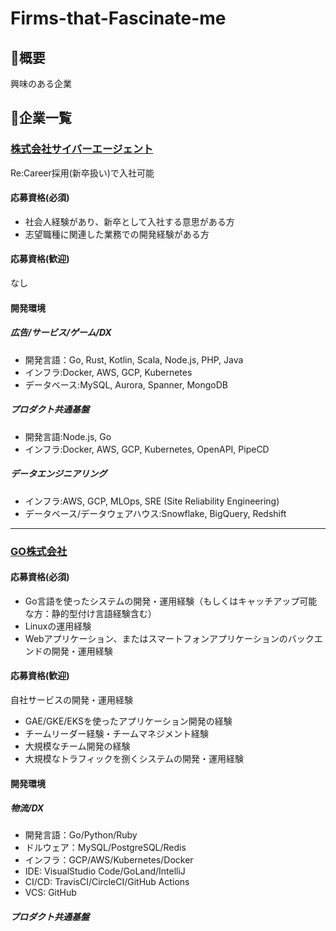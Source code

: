 # Firms-that-Fascinate-me


## 🌱概要
興味のある企業

## 👀企業一覧

### [株式会社サイバーエージェント](https://cyberagent.snar.jp/jobboard/detail.aspx?id=8iSptegYLsDRrwoQPcNomw)

Re:Career採用(新卒扱い)で入社可能

#### 応募資格(必須)
- 社会人経験があり、新卒として入社する意思がある方
- 志望職種に関連した業務での開発経験がある方

#### 応募資格(歓迎)
なし

#### 開発環境
##### 広告/サービス/ゲーム/DX
- 開発言語：Go, Rust, Kotlin, Scala, Node.js, PHP, Java
- インフラ:Docker, AWS, GCP, Kubernetes
- データベース:MySQL, Aurora, Spanner, MongoDB

##### プロダクト共通基盤
- 開発言語:Node.js, Go
- インフラ:Docker, AWS, GCP, Kubernetes, OpenAPI, PipeCD

##### データエンジニアリング
- インフラ:AWS, GCP, MLOps, SRE (Site Reliability Engineering)
- データベース/データウェアハウス:Snowflake, BigQuery, Redshift

---
### [GO株式会社](https://hrmos.co/pages/goinc/jobs/2000000)


#### 応募資格(必須)
- Go言語を使ったシステムの開発・運用経験（もしくはキャッチアップ可能な方：静的型付け言語経験含む）
- Linuxの運用経験
- Webアプリケーション、またはスマートフォンアプリケーションのバックエンドの開発・運用経験

#### 応募資格(歓迎)
自社サービスの開発・運用経験
- GAE/GKE/EKSを使ったアプリケーション開発の経験
- チームリーダー経験・チームマネジメント経験
- 大規模なチーム開発の経験
- 大規模なトラフィックを捌くシステムの開発・運用経験

#### 開発環境

##### 物流/DX
- 開発言語：Go/Python/Ruby
- ドルウェア：MySQL/PostgreSQL/Redis
- インフラ：GCP/AWS/Kubernetes/Docker
- IDE: VisualStudio Code/GoLand/IntelliJ
- CI/CD: TravisCI/CircleCI/GitHub Actions
- VCS: GitHub

##### プロダクト共通基盤

